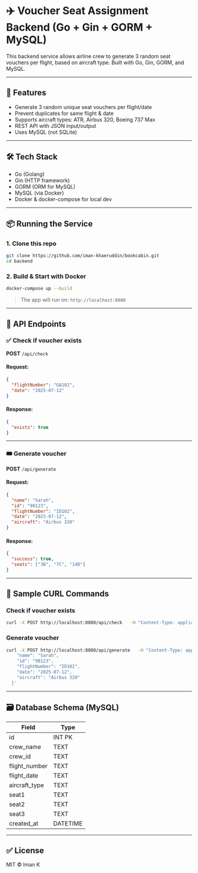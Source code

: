 # ✈️ Voucher Seat Assignment Backend (Go + Gin + GORM + MySQL)

This backend service allows airline crew to generate 3 random seat vouchers per flight, based on aircraft type. Built with Go, Gin, GORM, and MySQL.

---

## 🚀 Features

- Generate 3 random unique seat vouchers per flight/date
- Prevent duplicates for same flight & date
- Supports aircraft types: ATR, Airbus 320, Boeing 737 Max
- REST API with JSON input/output
- Uses MySQL (not SQLite)

---

## 🛠 Tech Stack

- Go (Golang)
- Gin (HTTP framework)
- GORM (ORM for MySQL)
- MySQL (via Docker)
- Docker & docker-compose for local dev

---

## 📦 Running the Service

### 1. Clone this repo

```bash
git clone https://github.com/iman-khaeruddin/bookcabin.git
cd backend
```

### 2. Build & Start with Docker

```bash
docker-compose up --build
```

> The app will run on: `http://localhost:8080`

---

## 🔌 API Endpoints

### ✅ Check if voucher exists

**POST** `/api/check`

#### Request:

```json
{
  "flightNumber": "GA102",
  "date": "2025-07-12"
}
```

#### Response:

```json
{
  "exists": true
}
```

---

### 🎟 Generate voucher

**POST** `/api/generate`

#### Request:

```json
{
  "name": "Sarah",
  "id": "98123",
  "flightNumber": "ID102",
  "date": "2025-07-12",
  "aircraft": "Airbus 320"
}
```

#### Response:

```json
{
  "success": true,
  "seats": ["3B", "7C", "14D"]
}
```

---

## 🧪 Sample CURL Commands

### Check if voucher exists

```bash
curl -X POST http://localhost:8080/api/check   -H "Content-Type: application/json"   -d '{"flightNumber":"GA102", "date":"2025-07-12"}'
```

### Generate voucher

```bash
curl -X POST http://localhost:8080/api/generate   -H "Content-Type: application/json"   -d '{
    "name": "Sarah",
    "id": "98123",
    "flightNumber": "ID102",
    "date": "2025-07-12",
    "aircraft": "Airbus 320"
  }'
```

---

## 🗃 Database Schema (MySQL)

| Field          | Type     |
|----------------|----------|
| id             | INT PK   |
| crew_name      | TEXT     |
| crew_id        | TEXT     |
| flight_number  | TEXT     |
| flight_date    | TEXT     |
| aircraft_type  | TEXT     |
| seat1          | TEXT     |
| seat2          | TEXT     |
| seat3          | TEXT     |
| created_at     | DATETIME |

---

## ✅ License

MIT © Iman K

